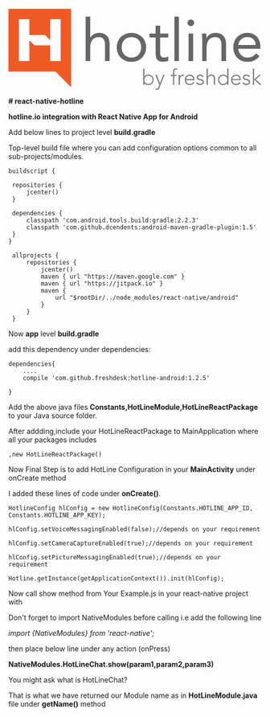 
<svg id="Layer_1" data-name="Layer 1" xmlns="http://www.w3.org/2000/svg" viewBox="0 0 129.19 41.39"><defs><style>.cls-1{fill:#666;}.cls-2{fill:#ef5a24;}.cls-3{fill:#fff;}.cls-4{opacity:0.5;}</style></defs><title>dark-logo</title><g id="_Group_" data-name="&lt;Group&gt;"><path class="cls-1" d="M39.4,4h2.34V14.58H41.8a3.73,3.73,0,0,1,.66-0.83,5,5,0,0,1,1-.73,6.15,6.15,0,0,1,1.3-.54,5.44,5.44,0,0,1,1.53-.21,6.16,6.16,0,0,1,2.38.42,4.48,4.48,0,0,1,1.67,1.17,4.74,4.74,0,0,1,1,1.81A8.17,8.17,0,0,1,51.64,18v8.67H49.3V18.24a4.49,4.49,0,0,0-.78-2.79,2.86,2.86,0,0,0-2.43-1,4.57,4.57,0,0,0-2,.39,3.48,3.48,0,0,0-1.35,1.11A5,5,0,0,0,42,17.64a8.78,8.78,0,0,0-.25,2.19v6.84H39.4V4Z"/><path class="cls-1" d="M55.27,19.65a7.64,7.64,0,0,1,.57-3,7.09,7.09,0,0,1,1.56-2.33,6.93,6.93,0,0,1,2.37-1.52,8.6,8.6,0,0,1,6,0,6.94,6.94,0,0,1,2.37,1.52,7.11,7.11,0,0,1,1.56,2.33,7.64,7.64,0,0,1,.57,3,7.64,7.64,0,0,1-.57,3A7.12,7.12,0,0,1,68.14,25a7,7,0,0,1-2.37,1.51,8.6,8.6,0,0,1-6,0A6.94,6.94,0,0,1,57.4,25a7.1,7.1,0,0,1-1.56-2.33A7.64,7.64,0,0,1,55.27,19.65Zm2.52,0a5.93,5.93,0,0,0,.35,2.05,4.74,4.74,0,0,0,2.58,2.76,5.41,5.41,0,0,0,4.11,0A4.74,4.74,0,0,0,67.4,21.7a6.3,6.3,0,0,0,0-4.11,4.74,4.74,0,0,0-2.58-2.76,5.42,5.42,0,0,0-4.11,0,4.74,4.74,0,0,0-2.58,2.76A5.94,5.94,0,0,0,57.79,19.65Z"/><path class="cls-1" d="M81.58,14.61H77.44v7q0,0.69,0,1.28a2.61,2.61,0,0,0,.24,1,1.61,1.61,0,0,0,.63.69,2.33,2.33,0,0,0,1.2.25,4.83,4.83,0,0,0,1-.12,4.36,4.36,0,0,0,1-.36l0.09,2.13a5.37,5.37,0,0,1-1.33.39A8.68,8.68,0,0,1,79,27a5.08,5.08,0,0,1-2-.33,2.72,2.72,0,0,1-1.17-.93,3.46,3.46,0,0,1-.55-1.49,13,13,0,0,1-.14-2V14.61H72v-2H75.1v-4h2.34v4h4.14v2Z"/><path class="cls-1" d="M84.7,4H87V26.67H84.7V4Z"/><path class="cls-1" d="M91.39,7.14a1.67,1.67,0,0,1,.5-1.2,1.7,1.7,0,0,1,2.43,0,1.67,1.67,0,0,1,.5,1.2A1.71,1.71,0,1,1,91.39,7.14Zm0.54,5.49h2.34v14H91.93v-14Z"/><path class="cls-1" d="M98.92,16q0-1-.06-1.8T98.8,12.63H101q0,0.57,0,1.14t0,1.17h0.06a4.06,4.06,0,0,1,.67-1,4.88,4.88,0,0,1,1-.85,5.52,5.52,0,0,1,1.35-.6,5.62,5.62,0,0,1,1.62-.23,6.17,6.17,0,0,1,2.39.42,4.48,4.48,0,0,1,1.66,1.17,4.73,4.73,0,0,1,1,1.81,8.17,8.17,0,0,1,.31,2.32v8.67h-2.34V18.24a4.49,4.49,0,0,0-.78-2.79,2.86,2.86,0,0,0-2.43-1,4.56,4.56,0,0,0-2,.39,3.47,3.47,0,0,0-1.35,1.11,5,5,0,0,0-.78,1.71,8.78,8.78,0,0,0-.25,2.19v6.84H98.92V16Z"/><path class="cls-1" d="M128.14,24.12a7.12,7.12,0,0,1-2.76,2.26,8.74,8.74,0,0,1-3.48.65,7.26,7.26,0,0,1-3-.58,6.7,6.7,0,0,1-2.24-1.58,6.89,6.89,0,0,1-1.41-2.34,8.3,8.3,0,0,1-.5-2.88,8,8,0,0,1,.54-3,6.9,6.9,0,0,1,1.5-2.34,6.74,6.74,0,0,1,2.28-1.52,7.54,7.54,0,0,1,2.88-.54,7.17,7.17,0,0,1,2.7.5,5.85,5.85,0,0,1,2.12,1.44,6.48,6.48,0,0,1,1.37,2.31,9.35,9.35,0,0,1,.48,3.1v0.75H117.31a4.93,4.93,0,0,0,.43,1.73,5,5,0,0,0,1,1.44,4.48,4.48,0,0,0,1.41,1,4.3,4.3,0,0,0,1.77.36,5.59,5.59,0,0,0,2.58-.54,5.85,5.85,0,0,0,1.89-1.59Zm-2-5.73A4,4,0,0,0,125,15.51a4.2,4.2,0,0,0-3.06-1.08,4.32,4.32,0,0,0-4.59,4h8.82Z"/></g><polygon class="cls-2" points="0 0 0 32 24 32 32 40 32 32 32 0 0 0"/><polygon class="cls-3" points="21.33 5.33 21.33 13.33 21.33 16 18.67 13.33 10.67 13.33 10.67 5.33 5.33 5.33 5.33 13.33 5.33 18.67 5.33 26.67 10.67 26.67 10.67 18.67 10.67 16 13.33 18.67 21.33 18.67 21.33 26.67 26.67 26.67 26.67 18.67 26.67 13.33 26.67 5.33 21.33 5.33"/><g class="cls-4"><path d="M68.76,30.43h0.66v4.13h0a1.72,1.72,0,0,1,.38-0.46,2.29,2.29,0,0,1,.5-0.32,2.55,2.55,0,0,1,.57-0.19,2.94,2.94,0,0,1,.58-0.06,2.84,2.84,0,0,1,1.07.2,2.49,2.49,0,0,1,1.4,1.4,3,3,0,0,1,0,2.15,2.49,2.49,0,0,1-1.4,1.4,2.84,2.84,0,0,1-1.07.2,2.94,2.94,0,0,1-.58-0.06,2.46,2.46,0,0,1-.57-0.19,2.33,2.33,0,0,1-.5-0.32,1.72,1.72,0,0,1-.38-0.46h0v0.89H68.76V30.43Zm0.59,5.78a2,2,0,0,0,.17.81,2.06,2.06,0,0,0,.45.66,2.16,2.16,0,0,0,.67.45,2.11,2.11,0,0,0,.84.16,2.06,2.06,0,0,0,.84-0.16A1.94,1.94,0,0,0,73,37.68a1.89,1.89,0,0,0,.4-0.66,2.44,2.44,0,0,0,0-1.62,1.89,1.89,0,0,0-.4-0.66,1.92,1.92,0,0,0-.64-0.45,2,2,0,0,0-.84-0.17,2.09,2.09,0,0,0-.84.17,2.14,2.14,0,0,0-.67.45,2.06,2.06,0,0,0-.45.66A2,2,0,0,0,69.36,36.21Z"/><path d="M77.06,40.32a1.89,1.89,0,0,1-.52.78,1.3,1.3,0,0,1-.88.29l-0.33,0L75,41.29l0.07-.62,0.29,0.08a1.18,1.18,0,0,0,.3,0A0.64,0.64,0,0,0,76,40.72a0.83,0.83,0,0,0,.24-0.2,1.31,1.31,0,0,0,.17-0.27,2.92,2.92,0,0,0,.13-0.3L77,38.77l-2.07-5.1h0.74l1.68,4.28L79,33.67h0.7Z"/><path d="M84,34.26H82.9V33.67H84V32a2,2,0,0,1,.15-0.82,1.57,1.57,0,0,1,.37-0.52A1.29,1.29,0,0,1,85,30.38a1.76,1.76,0,0,1,.51-0.08,1.88,1.88,0,0,1,.76.13L86.1,31a1.35,1.35,0,0,0-.6-0.11q-0.89,0-.89,1.35v1.42H85.8v0.59H84.61v4.49H84V34.26Z"/><path d="M86.84,35.1c0-.1,0-0.21,0-0.35s0-.27,0-0.41,0-.27,0-0.39,0-.21,0-0.28h0.66c0,0.19,0,.37,0,0.55a1.83,1.83,0,0,0,0,.34,2.26,2.26,0,0,1,.65-0.74,1.62,1.62,0,0,1,1-.29l0.19,0,0.19,0-0.08.65a0.84,0.84,0,0,0-.25,0,1.84,1.84,0,0,0-.74.14,1.41,1.41,0,0,0-.52.38,1.6,1.6,0,0,0-.3.57,2.43,2.43,0,0,0-.1.7v2.77H86.84V35.1Z"/><path d="M94.79,37.79a2.23,2.23,0,0,1-1,.84,3,3,0,0,1-1.25.25,2.7,2.7,0,0,1-1.05-.2,2.36,2.36,0,0,1-.81-0.56,2.43,2.43,0,0,1-.52-0.85A3.09,3.09,0,0,1,90,36.2a2.9,2.9,0,0,1,.19-1.06,2.55,2.55,0,0,1,.53-0.84,2.48,2.48,0,0,1,1.83-.76,2.45,2.45,0,0,1,1,.2,2.25,2.25,0,0,1,.75.54,2.3,2.3,0,0,1,.46.76,2.58,2.58,0,0,1,.15.87v0.46H90.67a2.19,2.19,0,0,0,.08.53,1.89,1.89,0,0,0,.3.63,1.91,1.91,0,0,0,.59.53,1.82,1.82,0,0,0,1,.22,2.12,2.12,0,0,0,1-.24,1.77,1.77,0,0,0,.73-0.66Zm-0.51-2a1.5,1.5,0,0,0-.14-0.64,1.73,1.73,0,0,0-.37-0.52,1.77,1.77,0,0,0-.56-0.36,1.8,1.8,0,0,0-.69-0.13,1.68,1.68,0,0,0-.9.22,2,2,0,0,0-.57.51,2,2,0,0,0-.3.56,1.48,1.48,0,0,0-.09.37h3.61Z"/><path d="M96.43,37.45a1.42,1.42,0,0,0,.62.62,1.82,1.82,0,0,0,.86.21,1.39,1.39,0,0,0,.42-0.07A1.28,1.28,0,0,0,98.69,38,1,1,0,0,0,99,37.74a0.73,0.73,0,0,0,.11-0.39,0.63,0.63,0,0,0-.23-0.53,1.68,1.68,0,0,0-.55-0.27,6.65,6.65,0,0,0-.73-0.17,3.11,3.11,0,0,1-.73-0.22,1.56,1.56,0,0,1-.55-0.41A1.12,1.12,0,0,1,96.05,35a1.32,1.32,0,0,1,.15-0.65,1.4,1.4,0,0,1,.4-0.46,1.72,1.72,0,0,1,.55-0.27,2.27,2.27,0,0,1,.63-0.09,2.37,2.37,0,0,1,1.08.23,1.6,1.6,0,0,1,.71.73L99,34.84a1.39,1.39,0,0,0-.47-0.53,1.33,1.33,0,0,0-.73-0.18,1.34,1.34,0,0,0-.37.05,1.31,1.31,0,0,0-.35.15,0.91,0.91,0,0,0-.26.25,0.61,0.61,0,0,0-.11.35,0.58,0.58,0,0,0,.23.51,1.74,1.74,0,0,0,.55.26,6.75,6.75,0,0,0,.73.16,3,3,0,0,1,.73.21,1.5,1.5,0,0,1,.55.43,1.25,1.25,0,0,1,.23.8,1.51,1.51,0,0,1-.15.69,1.43,1.43,0,0,1-.41.49,1.81,1.81,0,0,1-.59.3,2.39,2.39,0,0,1-.69.1,2.84,2.84,0,0,1-1.21-.25,1.84,1.84,0,0,1-.84-0.78Z"/><path d="M101.1,30.43h0.66v4.13h0a1.8,1.8,0,0,1,.66-0.72,1.93,1.93,0,0,1,1.08-.3,2.17,2.17,0,0,1,1,.19,1.55,1.55,0,0,1,.59.49,1.85,1.85,0,0,1,.3.7,3.88,3.88,0,0,1,.08.81v3H104.8v-3a3.36,3.36,0,0,0-.05-0.6,1.6,1.6,0,0,0-.19-0.52,1,1,0,0,0-.38-0.37,1.32,1.32,0,0,0-.64-0.14,1.88,1.88,0,0,0-.69.13,1.51,1.51,0,0,0-.56.38,1.87,1.87,0,0,0-.37.65,2.76,2.76,0,0,0-.14.92v2.54H101.1V30.43Z"/><path d="M111.66,37.86h0a1.72,1.72,0,0,1-.38.46,2.33,2.33,0,0,1-.5.32,2.44,2.44,0,0,1-.57.19,2.92,2.92,0,0,1-.58.06,2.88,2.88,0,0,1-1.08-.2,2.45,2.45,0,0,1-.85-0.56,2.54,2.54,0,0,1-.55-0.85,3,3,0,0,1,0-2.15,2.54,2.54,0,0,1,.55-0.85,2.45,2.45,0,0,1,.85-0.56,2.88,2.88,0,0,1,1.08-.2,2.92,2.92,0,0,1,.58.06,2.54,2.54,0,0,1,.57.19,2.3,2.3,0,0,1,.5.32,1.72,1.72,0,0,1,.38.46h0V30.43h0.66v8.32h-0.66V37.86Zm0.07-1.65a2,2,0,0,0-.17-0.81,2.07,2.07,0,0,0-.45-0.66,2.17,2.17,0,0,0-.67-0.45,2.09,2.09,0,0,0-.84-0.17,2,2,0,0,0-.84.17,1.92,1.92,0,0,0-.64.45,1.89,1.89,0,0,0-.4.66,2.43,2.43,0,0,0,0,1.62,1.89,1.89,0,0,0,.4.66,1.93,1.93,0,0,0,.64.45,2.06,2.06,0,0,0,.84.16,2.11,2.11,0,0,0,.84-0.16,2.19,2.19,0,0,0,.67-0.45,2.07,2.07,0,0,0,.45-0.66A2,2,0,0,0,111.73,36.21Z"/><path d="M118.43,37.79a2.23,2.23,0,0,1-1,.84,3,3,0,0,1-1.25.25,2.7,2.7,0,0,1-1.05-.2,2.36,2.36,0,0,1-.81-0.56,2.43,2.43,0,0,1-.52-0.85,3.09,3.09,0,0,1-.18-1.08,2.9,2.9,0,0,1,.19-1.06,2.55,2.55,0,0,1,.53-0.84,2.48,2.48,0,0,1,1.83-.76,2.45,2.45,0,0,1,1,.2,2.25,2.25,0,0,1,.75.54,2.3,2.3,0,0,1,.46.76,2.58,2.58,0,0,1,.15.87v0.46h-4.27a2.19,2.19,0,0,0,.08.53,1.89,1.89,0,0,0,.3.63,1.91,1.91,0,0,0,.59.53,1.82,1.82,0,0,0,1,.22,2.12,2.12,0,0,0,1-.24,1.77,1.77,0,0,0,.73-0.66Zm-0.51-2a1.5,1.5,0,0,0-.14-0.64,1.73,1.73,0,0,0-.37-0.52,1.77,1.77,0,0,0-.56-0.36,1.8,1.8,0,0,0-.69-0.13,1.68,1.68,0,0,0-.9.22,2,2,0,0,0-.57.51,2,2,0,0,0-.3.56,1.48,1.48,0,0,0-.09.37h3.61Z"/><path d="M120.07,37.45a1.42,1.42,0,0,0,.62.62,1.82,1.82,0,0,0,.86.21,1.39,1.39,0,0,0,.42-0.07,1.28,1.28,0,0,0,.37-0.19,1,1,0,0,0,.27-0.29,0.73,0.73,0,0,0,.11-0.39,0.63,0.63,0,0,0-.23-0.53,1.68,1.68,0,0,0-.55-0.27,6.65,6.65,0,0,0-.73-0.17,3.11,3.11,0,0,1-.73-0.22,1.56,1.56,0,0,1-.55-0.41,1.12,1.12,0,0,1-.23-0.75,1.32,1.32,0,0,1,.15-0.65,1.4,1.4,0,0,1,.4-0.46,1.72,1.72,0,0,1,.55-0.27,2.27,2.27,0,0,1,.63-0.09,2.37,2.37,0,0,1,1.08.23,1.6,1.6,0,0,1,.71.73l-0.59.35a1.39,1.39,0,0,0-.47-0.53,1.33,1.33,0,0,0-.73-0.18,1.34,1.34,0,0,0-.37.05,1.31,1.31,0,0,0-.35.15,0.91,0.91,0,0,0-.26.25,0.61,0.61,0,0,0-.11.35,0.58,0.58,0,0,0,.23.51,1.74,1.74,0,0,0,.55.26,6.75,6.75,0,0,0,.73.16,3,3,0,0,1,.73.21,1.5,1.5,0,0,1,.55.43,1.25,1.25,0,0,1,.23.8,1.51,1.51,0,0,1-.15.69,1.43,1.43,0,0,1-.41.49,1.81,1.81,0,0,1-.59.3,2.39,2.39,0,0,1-.69.1,2.84,2.84,0,0,1-1.21-.25,1.84,1.84,0,0,1-.84-0.78Z"/><path d="M124.74,30.43h0.66V36l2.51-2.3h1L126.26,36l2.93,2.75h-1l-2.78-2.68v2.68h-0.66V30.43Z"/></g></svg>




**# react-native-hotline**

**hotline.io integration with React Native App for Android**


Add below lines  to project level **build.gradle**

Top-level build file where you can add configuration options common to all sub-projects/modules.




    
    buildscript {
    
     repositories {
         jcenter()
     }

     dependencies {
         classpath 'com.android.tools.build:gradle:2.2.3'
         classpath 'com.github.dcendents:android-maven-gradle-plugin:1.5'
     }
    }

     allprojects {
         repositories {
             jcenter()
             maven { url "https://maven.google.com" }
             maven { url "https://jitpack.io" }
             maven {
                 url "$rootDir/../node_modules/react-native/android"
             }
         }
     }
Now **app** level **build.gradle**


add this dependency under dependencies:

    dependencies{
        ....
        compile 'com.github.freshdesk:hotline-android:1.2.5'
    
    }


Add the  above java files **Constants,HotLineModule,HotLineReactPackage** to your Java source folder.


After addding,include your HotLineReactPackage to MainApplication where all your packages includes

    ,new HotLineReactPackage()



Now Final Step is to add HotLine Configuration in your **MainActivity** under onCreate method

I added these lines of code under **onCreate()**.
 
    HotlineConfig hlConfig = new HotlineConfig(Constants.HOTLINE_APP_ID, Constants.HOTLINE_APP_KEY);
   
    hlConfig.setVoiceMessagingEnabled(false);//depends on your requirement
   
    hlConfig.setCameraCaptureEnabled(true);//depends on your requirement
   
    hlConfig.setPictureMessagingEnabled(true);//depends on your requirement
   
    Hotline.getInstance(getApplicationContext()).init(hlConfig);


Now call  show method from Your Example.js in your react-native project 
with

Don't forget to import NativeModules before calling
i.e add
the following line 

_import {NativeModules} from 'react-native';_

then place below line under any action (onPress)

**NativeModules.HotLineChat.show(param1,param2,param3)**


You might ask what is  HotLineChat?

That is what we have returned our Module name as in **HotLineModule.java** file  under **getName()** method


